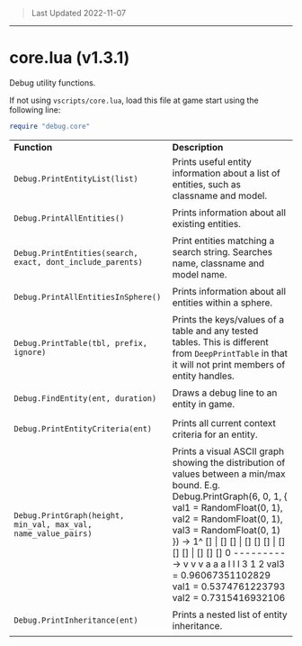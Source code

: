 > Last Updated 2022-11-07

---

# core.lua (v1.3.1)

Debug utility functions. 

If not using `vscripts/core.lua`, load this file at game start using the following line: 



```lua
require "debug.core"
```


<table><tr><td><b>Function</b></td><td><b>Description</b></td></tr><tr><td>

`Debug.PrintEntityList(list)`</td><td> Prints useful entity information about a list of entities, such as classname and model. </td></tr><tr><td>

`Debug.PrintAllEntities()`</td><td> Prints information about all existing entities. </td></tr><tr><td>

`Debug.PrintEntities(search, exact, dont_include_parents)`</td><td> Print entities matching a search string.  Searches name, classname and model name. </td></tr><tr><td>

`Debug.PrintAllEntitiesInSphere()`</td><td>Prints information about all entities within a sphere.</td></tr><tr><td>

`Debug.PrintTable(tbl, prefix, ignore)`</td><td> Prints the keys/values of a table and any tested tables.  This is different from `DeepPrintTable` in that it will not print members of entity handles. </td></tr><tr><td>

`Debug.FindEntity(ent, duration)`</td><td> Draws a debug line to an entity in game. </td></tr><tr><td>

`Debug.PrintEntityCriteria(ent)`</td><td> Prints all current context criteria for an entity. </td></tr><tr><td>

`Debug.PrintGraph(height, min_val, max_val, name_value_pairs)`</td><td> Prints a visual ASCII graph showing the distribution of values between a min/max bound.  E.g.      Debug.PrintGraph(6, 0, 1, {         val1 = RandomFloat(0, 1),         val2 = RandomFloat(0, 1),         val3 = RandomFloat(0, 1)     })     ->     1^ []              | []    []        | [] [] []        | [] [] []        | [] [] []       0 ---------->        v  v  v           a  a  a           l  l  l           3  1  2        val3 = 0.96067351102829     val1 = 0.5374761223793     val2 = 0.7315416932106 </td></tr><tr><td>

`Debug.PrintInheritance(ent)`</td><td> Prints a nested list of entity inheritance. </td></tr></table>



